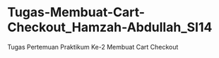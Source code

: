 # Tugas-Membuat-Cart-Checkout_Hamzah-Abdullah_SI14
Tugas Pertemuan Praktikum Ke-2 Membuat Cart Checkout

